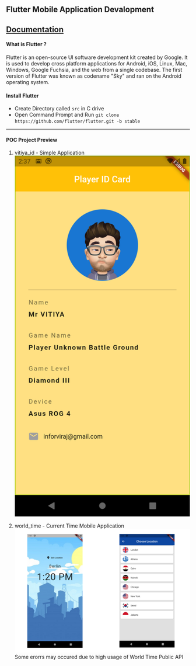 ## Flutter Mobile Application Devalopment
[Documentation](https://www.flutter.dev/)
----
#### What is Flutter ?
Flutter is an open-source UI software development kit created by Google. It is used to develop cross platform applications for Android, iOS, Linux, Mac, Windows, Google Fuchsia, and the web from a single codebase. The first version of Flutter was known as codename "Sky" and ran on the Android operating system.

#### Install Flutter
* Create Directory called `src` in C drive
* Open Command Prompt and Run `git clone https://github.com/flutter/flutter.git -b stable`

----
#### POC Project Preview
1. vitiya_id - Simple Application
![vitiya_id_preview](./poc-projects/app-preview-vitiya_id.png)

2. world_time - Current Time Mobile Application
![world_time_app](./poc-projects/time-app.png)
Some erorrs may occured due to high usage of World Time Public API